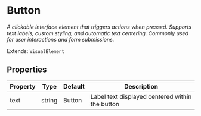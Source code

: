 # Button
_A clickable interface element that triggers actions when pressed. Supports text labels, custom styling, and automatic text centering. Commonly used for user interactions and form submissions._

Extends: `VisualElement`

## Properties

|Property|Type|Default|Description|
|---|---|---|---|
|text|string|Button|Label text displayed centered within the button|
